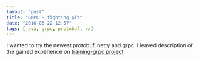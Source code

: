 ```yaml
---
layout: "post"
title: "GRPC - fighting pit"
date: "2016-05-22 12:57"
tags: [java, grpc, protobuf, rx]
---
```

I wanted to try the newest protobuf, netty and grpc. I leaved description of
the gained experience on [training-grpc project][36969963]

  [36969963]: https://github.com/venth/training-grpc/blob/master/README.md "training-grpc project"
